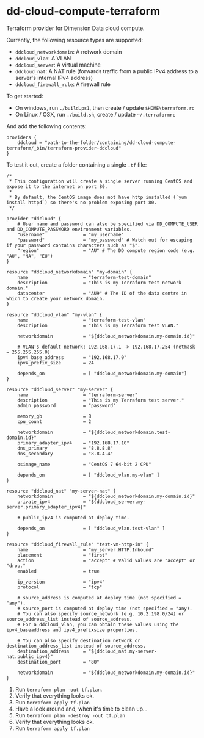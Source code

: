 # dd-cloud-compute-terraform
Terraform provider for Dimension Data cloud compute.

Currently, the following resource types are supported:

* `ddcloud_networkdomain`: A network domain
* `ddcloud_vlan`: A VLAN
* `ddcloud_server`: A virtual machine
* `ddcloud_nat`: A NAT rule (forwards traffic from a public IPv4 address to a server's internal IPv4 address)
* `ddcloud_firewall_rule`: A firewall rule

To get started:

* On windows, run `./build.ps1`, then create / update `$HOME\terraform.rc`
* On Linux / OSX, run `./build.sh`, create / update `~/.terraformrc`

And add the following contents:

```hcl
providers {
	ddcloud = "path-to-the-folder/containing/dd-cloud-compute-terraform/_bin/terraform-provider-ddcloud"
}
```

To test it out, create a folder containing a single `.tf` file:

```hcl
/*
 * This configuration will create a single server running CentOS and expose it to the internet on port 80.
 *
 * By default, the CentOS image does not have http installed (`yum install httpd`) so there's no problem exposing port 80.
 */

provider "ddcloud" {
	# User name and password can also be specified via DD_COMPUTE_USER and DD_COMPUTE_PASSWORD environment variables.
	"username"				= "my_username"
	"password"				= "my_password" # Watch out for escaping if your password contains characters such as "$".
	"region"				= "AU" # The DD compute region code (e.g. "AU", "NA", "EU")
}

resource "ddcloud_networkdomain" "my-domain" {
	name					= "terraform-test-domain"
	description				= "This is my Terraform test network domain."
	datacenter				= "AU9" # The ID of the data centre in which to create your network domain.
}

resource "ddcloud_vlan" "my-vlan" {
	name					= "terraform-test-vlan"
	description 			= "This is my Terraform test VLAN."

	networkdomain 			= "${ddcloud_networkdomain.my-domain.id}"

	# VLAN's default network: 192.168.17.1 -> 192.168.17.254 (netmask = 255.255.255.0)
	ipv4_base_address		= "192.168.17.0"
	ipv4_prefix_size		= 24

	depends_on				= [ "ddcloud_networkdomain.my-domain"]
}

resource "ddcloud_server" "my-server" {
	name					= "terraform-server"
	description 			= "This is my Terraform test server."
	admin_password			= "password"

	memory_gb				= 8
	cpu_count				= 2

	networkdomain 			= "${ddcloud_networkdomain.test-domain.id}"
	primary_adapter_ipv4	= "192.168.17.10"
	dns_primary				= "8.8.8.8"
	dns_secondary			= "8.8.4.4"

	osimage_name			= "CentOS 7 64-bit 2 CPU"

	depends_on				= [ "ddcloud_vlan.my-vlan" ]
}

resource "ddcloud_nat" "my-server-nat" {
	networkdomain 			= "${ddcloud_networkdomain.my-domain.id}"
	private_ipv4			= "${ddcloud_server.my-server.primary_adapter_ipv4}"

	# public_ipv4 is computed at deploy time.

	depends_on				= [ "ddcloud_vlan.test-vlan" ]
}

resource "ddcloud_firewall_rule" "test-vm-http-in" {
	name 					= "my_server.HTTP.Inbound"
	placement				= "first"
	action					= "accept" # Valid values are "accept" or "drop."
	enabled					= true

	ip_version				= "ipv4"
	protocol				= "tcp"

	# source_address is computed at deploy time (not specified = "any").
	# source_port is computed at deploy time (not specified = "any).
	# You can also specify source_network (e.g. 10.2.198.0/24) or source_address_list instead of source_address.
	# For a ddcloud_vlan, you can obtain these values using the ipv4_baseaddress and ipv4_prefixsize properties.

	# You can also specify destination_network or destination_address_list instead of source_address.
	destination_address		= "${ddcloud_nat.my-server-nat.public_ipv4}"
	destination_port 		= "80"

	networkdomain 			= "${ddcloud_networkdomain.my-domain.id}"
}
```

1. Run `terraform plan -out tf.plan`.
2. Verify that everything looks ok.
3. Run `terraform apply tf.plan`
4. Have a look around and, when it's time to clean up...
5. Run `terraform plan -destroy -out tf.plan`
6. Verify that everything looks ok.
7. Run `terraform apply tf.plan`
